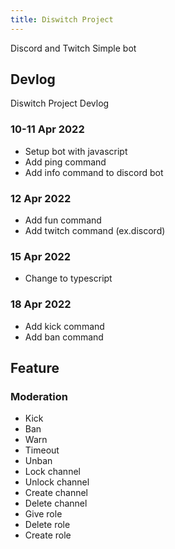```yaml
---
title: Diswitch Project
---
```


Discord and Twitch Simple bot

## Devlog

Diswitch Project Devlog

### 10-11 Apr 2022

- Setup bot with javascript
- Add ping command
- Add info command to discord bot

### 12 Apr 2022

- Add fun command
- Add twitch command (ex.discord)

### 15 Apr 2022

- Change to typescript

### 18 Apr 2022

- Add kick command
- Add ban command

## Feature

### Moderation

- Kick
- Ban
- Warn
- Timeout
- Unban
- Lock channel
- Unlock channel
- Create channel
- Delete channel
- Give role
- Delete role
- Create role

